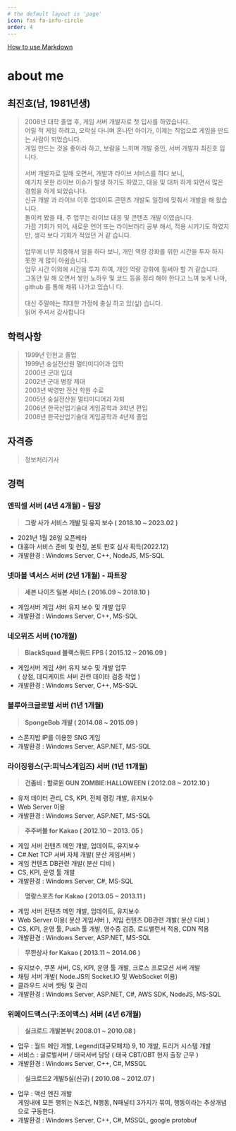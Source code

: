 ```yaml
---
# the default layout is 'page'
icon: fas fa-info-circle
order: 4
---
```


[How to use Markdown](https://docs.github.com/ko/get-started/writing-on-github)

# about me
## 최진호(남, 1981년생)
> 2008년 대학 졸업 후, 게임 서버 개발자로 첫 입사를 하였습니다.<br>
어릴 적 게임 하려고, 오락실 다니며 혼나던 아이가, 이제는 직업으로 게임을 만드는 사람이 되었습니다.<br>
게임 만드는 것을 좋아라 하고, 보람을 느끼며 개발 중인, 서버 개발자 최진호 입니다.<br><br>
서버 개발자로 일해 오면서, 개발과 라이브 서비스를 하다 보니,<br>
예기치 못한 라이브 이슈가 발생 하기도 하였고, 대응 및 대처 하게 되면서 많은 경험을 하게 되었습니다.<br>
신규 개발 과 라이브 이후 업데이트 콘텐츠 개발도 일정에 맞춰서 개발을 해 왔습니다.<br>
돌이켜 봤을 때, 주 업무는 라이브 대응 및 콘텐츠 개발 이였습니다.<br>
가끔 기회가 되어, 새로운 언어 또는 라이브러리 공부 해서, 적용 시키기도 하였지만, 생각 보다 기회가 적었던 거 같
습니다.<br><br>
업무에 너무 치중해서 일을 하다 보니, 개인 역량 강화를 위한 시간을 투자 하지 못한 게 많이 아쉽습니다.<br>
업무 시간 이외에 시간을 투자 하여, 개인 역량 강화에 힘써야 할 거 같습니다.<br>
그동안 일 해 오면서 쌓인 노하우 및 코드 등을 정리 해야 한다고 느껴 늦게 나마, github 를 통해 채워 나가고 있습니
다.<br><br>
대신 주말에는 최대한 가정에 충실 하고 있(싶) 습니다.<br>
읽어 주셔서 감사합니다<br>

## 학력사항
> 1999년 인헌고 졸업<br>
> 1999년 숭실전산원 멀티미디어과 입학<br>
> 2000년 군대 입대<br>
> 2002년 군대 병장 제대<br>
> 2003년 박영만 전산 학원 수료<br>
> 2005년 숭실전산원 멀티미디어과 자퇴<br>
> 2006년 한국산업기술대 게임공학과 3학년 편입<br>
> 2008년 한국산업기술대 게임공학과 4년제 졸업<br>

## 자격증
> 정보처리기사

## 경력
### 엔픽셀 서버 (4년 4개월) - 팀장 
> **그랑 사가 서비스 개발 및 유지 보수 ( 2018.10 ~ 2023.02 )**
- 2021년 1월 26일 오픈베타
- 대홍마 서비스 준비 및 런칭, 본토 판호 심사 획득(2022.12)
- 개발환경 : Windows Server, C++, NodeJS, MS-SQL

### 넷마블 넥서스 서버 (2년 1개월) - 파트장 
> **세븐 나이츠 일본 서비스 ( 2016.09 ~ 2018.10 )**
- 게임서버 게임 서버 유지 보수 및 개발 업무
- 개발환경 : Windows Server, C++, MS-SQL

### 네오위즈 서버 (10개월)
> **BlackSquad 블랙스쿼드 FPS ( 2015.12 ~ 2016.09 )**
- 게임서버 게임 서버 유지 보수 및 개발 업무<br>
( 상점, 데디케이트 서버 관련 데이터 검증 작업 )
- 개발환경 : Windows Server, C++, MS-SQL

### 블루아크글로벌 서버 (1년 1개월)
> **SpongeBob 개발 ( 2014.08 ~ 2015.09 )**
- 스폰지밥 IP를 이용한 SNG 게임
- 개발환경 : Windows Server, ASP.NET, MS-SQL

### 라이징윙스(구:피닉스게임즈) 서버 (1년 11개월)
> **건좀비 : 할로윈 GUN ZOMBIE:HALLOWEEN ( 2012.08 ~ 2012.10 )**
- 유저 데이터 관리, CS, KPI, 전체 랭킹 개발, 유지보수
- Web Server 이용
- 개발환경 : Windows Server, ASP.NET, MS-SQL<br>

> **주주버블 for Kakao ( 2012.10 ~ 2013. 05 )**
- 게임 서버 컨텐츠 메인 개발, 업데이트, 유지보수
- C#.Net TCP 서버 자체 개발( 분산 게임서버 )
- 게임 컨텐츠 DB관련 개발( 분산 디비 )
- CS, KPI, 운영 툴 개발
- 개발환경 : Windows Server, C#, MS-SQL<br>

> **명랑스포츠 for Kakao ( 2013.05 ~ 2013.11 )**
- 게임 서버 컨텐츠 메인 개발, 업데이트, 유지보수
- Web Server 이용( 분산 게임서버 ), 게임 컨텐츠 DB관련 개발( 분산 디비 )
- CS, KPI, 운영 툴, Push 툴 개발, 영수증 검증, 로드밸런서 적용, CDN 적용
- 개발환경 : Windows Server, ASP.NET, MS-SQL<br>

> **무한상사 for Kakao ( 2013.11 ~ 2014.06 )**
- 유지보수, 쿠폰 서버, CS, KPI, 운영 툴 개발, 크로스 프로모션 서버 개발
- 채팅 서버 개발( Node.JS의 Socket.IO 및 WebSocket 이용)
- 클라우드 서버 셋팅 및 관리
- 개발환경 : Windows Server, ASP.NET, C#, AWS SDK, NodeJS, MS-SQL

### 위메이드맥스(구:조이맥스) 서버 (4년 6개월)
> **실크로드 개발본부( 2008.01 ~ 2010.08 )**
- 업무 : 월드 메인 개발, Legend(대규모패치) 9, 10 개발, 트리거 시스템 개발<br>
- 서비스 : 글로벌서버 / 태국서버 담당 ( 태국 CBT/OBT 현지 출장 근무 )<br>
- 개발환경 : Windows Server, C++, C#, MSSQL<br>

> **실크로드2 개발5실(신규) ( 2010.08 ~ 2012.07 )**
- 업무 : 액션 엔진 개발<br>게임내에 모든 행위는 N조건, N행동, N패널티 3가지가 묶여, 행동이라는 추상개념으로 구동한다.<br>
- 개발환경 : Windows Server, C++, C#, MSSQL, google protobuf<br>
